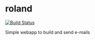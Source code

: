 # roland
[![Build Status](https://travis-ci.org/hex22a/roland.svg?branch=master)](https://travis-ci.org/hex22a/roland)

Simple webapp to build and send e-mails
